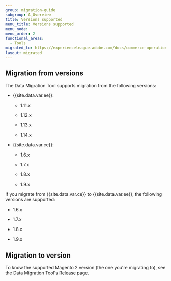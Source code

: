 ```yaml
---
group: migration-guide
subgroup: A_Overview
title: Versions supported
menu_title: Versions supported
menu_node:
menu_order: 2
functional_areas:
  - Tools
migrated_to: https://experienceleague.adobe.com/docs/commerce-operations/tools/data-migration/supported-versions.html
layout: migrated
---
```


## Migration from versions

The Data Migration Tool supports migration from the following versions:

*  {{site.data.var.ee}}:

   *  1.11.x

   *  1.12.x

   *  1.13.x

   *  1.14.x

*  {{site.data.var.ce}}:

   *  1.6.x

   *  1.7.x

   *  1.8.x

   *  1.9.x

If you migrate from {{site.data.var.ce}} to {{site.data.var.ee}}, the following versions are supported:

*  1.6.x

*  1.7.x

*  1.8.x

*  1.9.x

## Migration to version

To know the supported Magento 2 version (the one you're migrating to), see the Data Migration Tool's [Release page](https://github.com/magento/data-migration-tool/releases).
